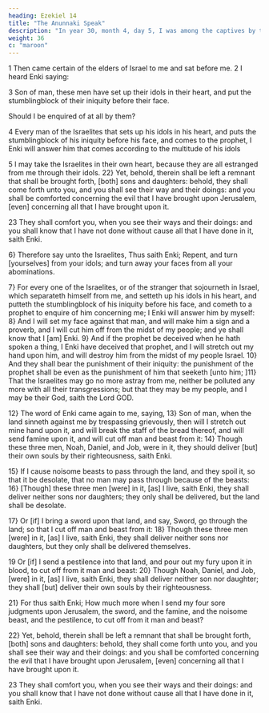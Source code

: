 ```yaml
---
heading: Ezekiel 14
title: "The Anunnaki Speak"
description: "In year 30, month 4, day 5, I was among the captives by the river of Chebar"
weight: 36
c: "maroon"
---
```



1 Then came certain of the elders of Israel to me and sat before me. 2 I heard Enki saying:

3 Son of man, these men have set up their idols in their heart, and put the stumblingblock of their iniquity before their face. 

Should I be enquired of at all by them? 

4 Every man of the Israelites that sets up his idols in his heart, and puts the stumblingblock of his iniquity before his face, and comes to the prophet, I Enki will answer him that comes according to the multitude of his idols


5 I may take the Israelites in their own heart, because they are all estranged from me through their idols. 22} Yet, behold, therein shall be left a remnant that shall be brought forth, [both] sons and daughters: behold, they shall come forth unto you, and you shall see their way and their doings: and you shall be comforted concerning the evil that I have brought upon Jerusalem, [even] concerning all that I have brought upon it. 

23 They shall comfort you, when you see their ways and their doings: and
you shall know that I have not done without cause all that I
have done in it, saith Enki.

6} Therefore say unto the Israelites, Thus saith Enki; Repent, and turn [yourselves] from your
idols; and turn away your faces from all your abominations.

7} For every one of the Israelites, or of the stranger that sojourneth in Israel, which separateth himself
from me, and setteth up his idols in his heart, and putteth the
stumblingblock of his iniquity before his face, and cometh
to a prophet to enquire of him concerning me; I Enki
will answer him by myself: 8} And I will set my face against that man, and will make him a sign and a proverb,
and I will cut him off from the midst of my people; and ye
shall know that I [am] Enki. 9} And if the prophet be deceived when he hath spoken a thing, I Enki have
deceived that prophet, and I will stretch out my hand upon
him, and will destroy him from the midst of my people
Israel. 10} And they shall bear the punishment of their
iniquity: the punishment of the prophet shall be even as the
punishment of him that seeketh [unto him; ]11} That
the Israelites may go no more astray from me, neither
be polluted any more with all their transgressions; but that
they may be my people, and I may be their God, saith the
Lord GOD.

12} The word of Enki came again to me, saying, 13} Son of man, when the land sinneth against
me by trespassing grievously, then will I stretch out mine
hand upon it, and will break the staff of the bread thereof,
and will send famine upon it, and will cut off man and beast
from it: 14} Though these three men, Noah, Daniel, and
Job, were in it, they should deliver [but] their own souls by
their righteousness, saith Enki.

15} If I cause noisome beasts to pass through the
land, and they spoil it, so that it be desolate, that no man
may pass through because of the beasts: 16} [Though]
these three men [were] in it, [as] I live, saith Enki,
they shall deliver neither sons nor daughters; they only shall
be delivered, but the land shall be desolate.

17} Or [if] I bring a sword upon that land, and say,
Sword, go through the land; so that I cut off man and beast
from it: 18} Though these three men [were] in it, [as] I
live, saith Enki, they shall deliver neither sons nor
daughters, but they only shall be delivered themselves.

19 Or [if] I send a pestilence into that land, and pour out my fury upon it in blood, to cut off from it man and
beast: 20} Though Noah, Daniel, and Job, [were] in it, [as] I live, saith Enki, they shall deliver neither
son nor daughter; they shall [but] deliver their own souls by
their righteousness. 

21} For thus saith Enki; How much more when I send my four sore judgments upon Jerusalem, the sword, and the famine, and the noisome beast, and the pestilence, to cut off from it man and beast?

22} Yet, behold, therein shall be left a remnant that
shall be brought forth, [both] sons and daughters: behold,
they shall come forth unto you, and you shall see their way
and their doings: and you shall be comforted concerning the
evil that I have brought upon Jerusalem, [even] concerning
all that I have brought upon it. 

23 They shall comfort you, when you see their ways and their doings: and
you shall know that I have not done without cause all that I
have done in it, saith Enki.
